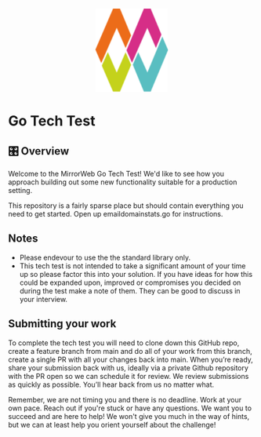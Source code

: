 <p align="center">
  <img src="public/mw-logo-only.svg" alt="Logo" height=170>
</p>

# Go Tech Test

## 🎛️ Overview

Welcome to the MirrorWeb Go Tech Test! We'd like to see how you approach building out some new functionality suitable for a production setting.

This repository is a fairly sparse place but should contain everything you need to get started. Open up emaildomainstats.go for instructions.

## Notes

- Please endevour to use the the standard library only.
- This tech test is not intended to take a significant amount of your time up so please factor this into your solution. If you have ideas for how this could be expanded upon, improved or compromises you decided on during the test make a note of them. They can be good to discuss in your interview.

## Submitting your work

To complete the tech test you will need to clone down this GitHub repo, create a feature branch from main and do all of your work from this branch, create a single PR with all your changes back into main. When you’re ready, share your submission back with us, ideally via a private Github repository with the PR open so we can schedule it for review. We review submissions as quickly as possible. You’ll hear back from us no matter what.

Remember, we are not timing you and there is no deadline. Work at your own pace. Reach out if you're stuck or have any questions. We want you to succeed and are here to help! We won't give you much in the way of hints, but we can at least help you orient yourself about the challenge!
